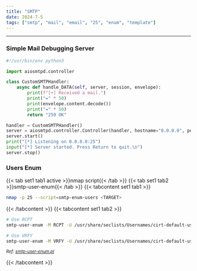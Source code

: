```yaml
---
title: "SMTP"
date: 2024-7-5
tags: ["smtp", "mail", "email", "25", "enum", "template"]
---
```


---
### Simple Mail Debugging Server

<div>

```python
#!/usr/bin/env python3

import aiosmtpd.controller

class CustomSMTPHandler:
    async def handle_DATA(self, server, session, envelope):
        print(f"[+] Received a mail.")
        print("=" * 50)
        print(envelope.content.decode())
        print("=" * 50)
        return "250 OK"

handler = CustomSMTPHandler()
server = aiosmtpd.controller.Controller(handler, hostname="0.0.0.0", port=25)
server.start()
print("[*] Listening on 0.0.0.0:25")
input("[*] Server started. Press Return to quit.\n")
server.stop()
```

</div>

### Users Enum

{{< tab set1 tab1 active >}}nmap script{{< /tab >}}
{{< tab set1 tab2 >}}smtp-user-enum{{< /tab >}}
{{< tabcontent set1 tab1 >}}

```bash
nmap -p 25 --script=smtp-enum-users <TARGET>
```

{{< /tabcontent >}}
{{< tabcontent set1 tab2 >}}

```bash
# Use RCPT
smtp-user-enum -M RCPT -U /usr/share/seclists/Usernames/cirt-default-usernames.txt -t <TARGET>
```

```bash
# Use VRFY
smtp-user-enum -M VRFY -U /usr/share/seclists/Usernames/cirt-default-usernames.txt -t <TARGET>
```

<small>*Ref: [smtp-user-enum.pl](https://raw.githubusercontent.com/pentestmonkey/smtp-user-enum/master/smtp-user-enum.pl)*</small>

{{< /tabcontent >}}

<br>